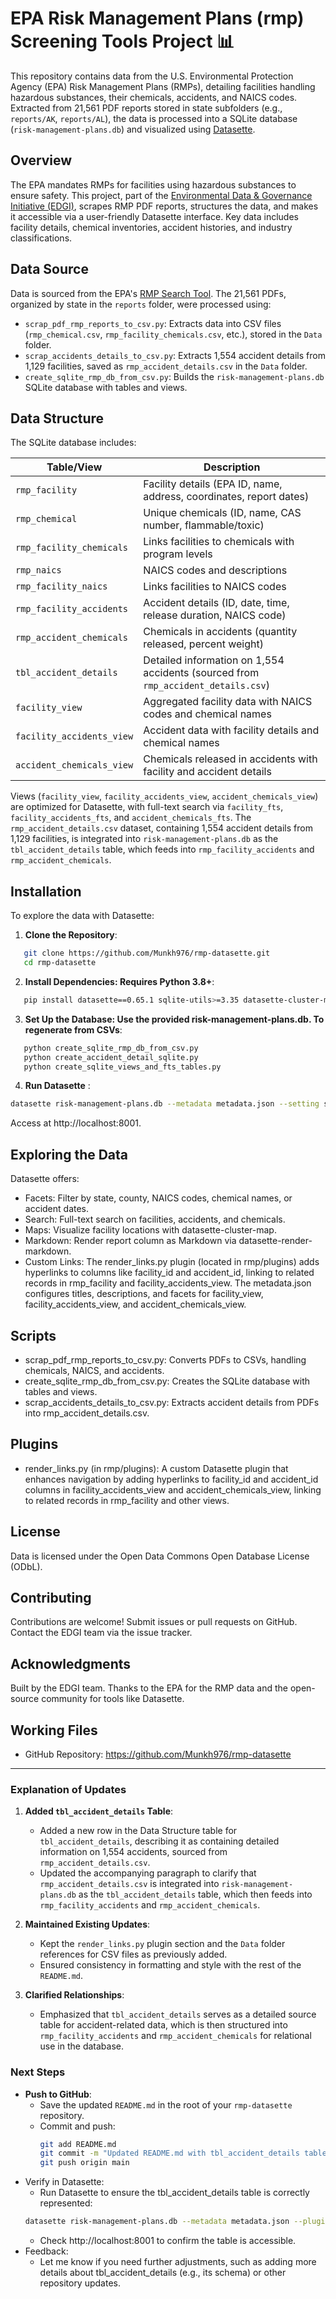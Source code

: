 # EPA Risk Management Plans (rmp) Screening Tools Project 📊

This repository contains data from the U.S. Environmental Protection Agency (EPA) Risk Management Plans (RMPs), detailing facilities handling hazardous substances, their chemicals, accidents, and NAICS codes. Extracted from 21,561 PDF reports stored in state subfolders (e.g., `reports/AK`, `reports/AL`), the data is processed into a SQLite database (`risk-management-plans.db`) and visualized using [Datasette](https://datasette.io/).

## Overview

The EPA mandates RMPs for facilities using hazardous substances to ensure safety. This project, part of the [Environmental Data & Governance Initiative (EDGI)](https://envirodatagov.org/), scrapes RMP PDF reports, structures the data, and makes it accessible via a user-friendly Datasette interface. Key data includes facility details, chemical inventories, accident histories, and industry classifications.

## Data Source

Data is sourced from the EPA's [RMP Search Tool](https://cdxapps.epa.gov/olem-rmp-pds/). The 21,561 PDFs, organized by state in the `reports` folder, were processed using:
- `scrap_pdf_rmp_reports_to_csv.py`: Extracts data into CSV files (`rmp_chemical.csv`, `rmp_facility_chemicals.csv`, etc.), stored in the `Data` folder.
- `scrap_accidents_details_to_csv.py`: Extracts 1,554 accident details from 1,129 facilities, saved as `rmp_accident_details.csv` in the `Data` folder.
- `create_sqlite_rmp_db_from_csv.py`: Builds the `risk-management-plans.db` SQLite database with tables and views.

## Data Structure

The SQLite database includes:

| Table/View                | Description                                                                 |
|---------------------------|-----------------------------------------------------------------------------|
| `rmp_facility`            | Facility details (EPA ID, name, address, coordinates, report dates)         |
| `rmp_chemical`            | Unique chemicals (ID, name, CAS number, flammable/toxic)                    |
| `rmp_facility_chemicals`  | Links facilities to chemicals with program levels                           |
| `rmp_naics`               | NAICS codes and descriptions                                                |
| `rmp_facility_naics`      | Links facilities to NAICS codes                                             |
| `rmp_facility_accidents`  | Accident details (ID, date, time, release duration, NAICS code)             |
| `rmp_accident_chemicals`  | Chemicals in accidents (quantity released, percent weight)                  |
| `tbl_accident_details`    | Detailed information on 1,554 accidents (sourced from `rmp_accident_details.csv`) |
| `facility_view`           | Aggregated facility data with NAICS codes and chemical names                |
| `facility_accidents_view` | Accident data with facility details and chemical names                      |
| `accident_chemicals_view` | Chemicals released in accidents with facility and accident details          |

Views (`facility_view`, `facility_accidents_view`, `accident_chemicals_view`) are optimized for Datasette, with full-text search via `facility_fts`, `facility_accidents_fts`, and `accident_chemicals_fts`. The `rmp_accident_details.csv` dataset, containing 1,554 accident details from 1,129 facilities, is integrated into `risk-management-plans.db` as the `tbl_accident_details` table, which feeds into `rmp_facility_accidents` and `rmp_accident_chemicals`.

## Installation

To explore the data with Datasette:

1. **Clone the Repository**:
```bash
   git clone https://github.com/Munkh976/rmp-datasette.git
   cd rmp-datasette
```
2. **Install Dependencies: Requires Python 3.8+**:
```bash
   pip install datasette==0.65.1 sqlite-utils>=3.35 datasette-cluster-map datasette-render-markdown markupsafe
```
3. **Set Up the Database: Use the provided risk-management-plans.db. To regenerate from CSVs**:
```bash
   python create_sqlite_rmp_db_from_csv.py
   python create_accident_detail_sqlite.py
   python create_sqlite_views_and_fts_tables.py
```
4. **Run Datasette** :
```bash
datasette risk-management-plans.db --metadata metadata.json --setting sql_time_limit_ms 2500 --metadata metadata.json --plugins-dir plugins
```
Access at http://localhost:8001.

## Exploring the Data
Datasette offers:

- Facets: Filter by state, county, NAICS codes, chemical names, or accident dates.
- Search: Full-text search on facilities, accidents, and chemicals.
- Maps: Visualize facility locations with datasette-cluster-map.
- Markdown: Render report column as Markdown via datasette-render-markdown.
- Custom Links: The render_links.py plugin (located in rmp/plugins) adds hyperlinks to columns like facility_id and accident_id, linking to related records in rmp_facility and facility_accidents_view.
The metadata.json configures titles, descriptions, and facets for facility_view, facility_accidents_view, and accident_chemicals_view.

## Scripts
- scrap_pdf_rmp_reports_to_csv.py: Converts PDFs to CSVs, handling chemicals, NAICS, and accidents.
- create_sqlite_rmp_db_from_csv.py: Creates the SQLite database with tables and views.
- scrap_accidents_details_to_csv.py: Extracts accident details from PDFs into rmp_accident_details.csv.

## Plugins
- render_links.py (in rmp/plugins): A custom Datasette plugin that enhances navigation by adding hyperlinks to facility_id and accident_id columns in facility_accidents_view and accident_chemicals_view, linking to related records in rmp_facility and other views.

## License
Data is licensed under the Open Data Commons Open Database License (ODbL).

## Contributing
Contributions are welcome! Submit issues or pull requests on GitHub. Contact the EDGI team via the issue tracker.

## Acknowledgments
Built by the EDGI team. Thanks to the EPA for the RMP data and the open-source community for tools like Datasette.

## Working Files
- GitHub Repository: https://github.com/Munkh976/rmp-datasette

---

### Explanation of Updates
1. **Added `tbl_accident_details` Table**:
   - Added a new row in the Data Structure table for `tbl_accident_details`, describing it as containing detailed information on 1,554 accidents, sourced from `rmp_accident_details.csv`.
   - Updated the accompanying paragraph to clarify that `rmp_accident_details.csv` is integrated into `risk-management-plans.db` as the `tbl_accident_details` table, which then feeds into `rmp_facility_accidents` and `rmp_accident_chemicals`.

2. **Maintained Existing Updates**:
   - Kept the `render_links.py` plugin section and the `Data` folder references for CSV files as previously added.
   - Ensured consistency in formatting and style with the rest of the `README.md`.

3. **Clarified Relationships**:
   - Emphasized that `tbl_accident_details` serves as a detailed source table for accident-related data, which is then structured into `rmp_facility_accidents` and `rmp_accident_chemicals` for relational use in the database.

### Next Steps
- **Push to GitHub**:
  - Save the updated `README.md` in the root of your `rmp-datasette` repository.
  - Commit and push:
    ```bash
    git add README.md
    git commit -m "Updated README.md with tbl_accident_details table"
    git push origin main

- Verify in Datasette:
   - Run Datasette to ensure the tbl_accident_details table is correctly represented:
   ```bash 
   datasette risk-management-plans.db --metadata metadata.json --plugins-dir=rmp/plugins
   ```
   - Check http://localhost:8001 to confirm the table is accessible.
- Feedback:
   - Let me know if you need further adjustments, such as adding more details about tbl_accident_details (e.g., its schema) or other repository updates.
